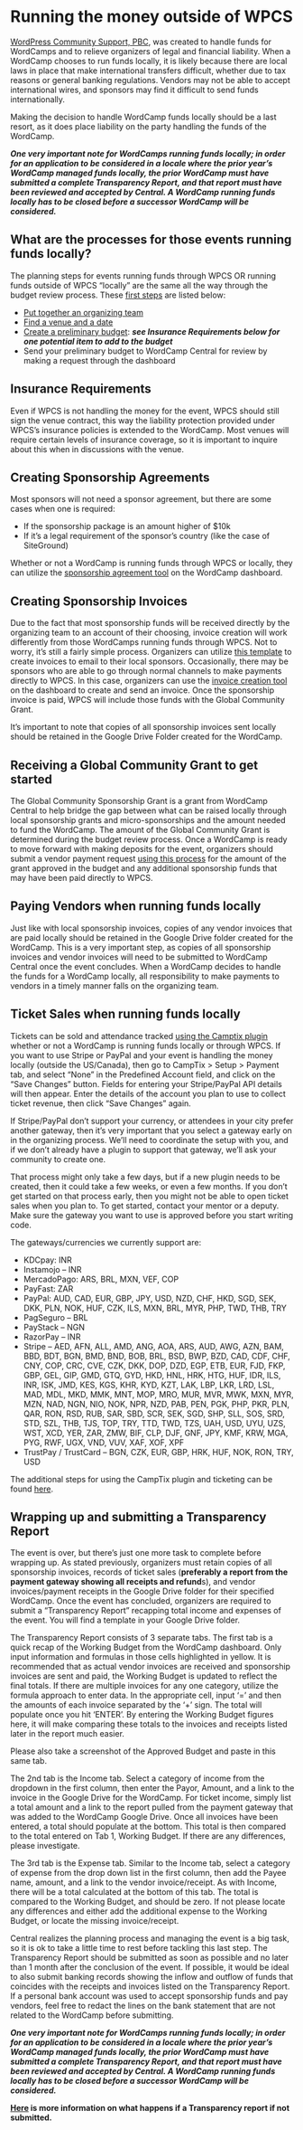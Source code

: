 # Running the money outside of WPCS

[WordPress Community Support, PBC](https://make.wordpress.org/community/handbook/wordcamp-organizer/first-steps/budget-and-finances/running-the-money-through-wpcs/), was created to handle funds for WordCamps and to relieve organizers of legal and financial liability. When a WordCamp chooses to run funds locally, it is likely because there are local laws in place that make international transfers difficult, whether due to tax reasons or general banking regulations. Vendors may not be able to accept international wires, and sponsors may find it difficult to send funds internationally. 

Making the decision to handle WordCamp funds locally should be a last resort, as it does place liability on the party handling the funds of the WordCamp. 

***One very important note for WordCamps running funds locally; in order for an application to be considered in a locale where the prior year’s WordCamp managed funds locally, the prior WordCamp must have submitted a complete Transparency Report, and that report must have been reviewed and accepted by Central. A WordCamp running funds locally has to be closed before a successor WordCamp will be considered.***

## **What are the processes for those events running funds locally?**

The planning steps for events running funds through WPCS OR running funds outside of WPCS “locally” are the same all the way through the budget review process. These [first steps](https://make.wordpress.org/community/handbook/wordcamp-organizer/first-steps/) are listed below:

*   [Put together an organizing team](https://make.wordpress.org/community/handbook/wordcamp-organizer-handbook/first-steps/the-organizing-team/)
*   [Find a venue and a date](https://make.wordpress.org/community/handbook/wordcamp-organizer-handbook/first-steps/venue-and-date/)
*   [Create a preliminary budget](https://make.wordpress.org/community/handbook/wordcamp-organizer-handbook/first-steps/budget-and-finances/): ***see Insurance Requirements below for one potential item to add to the budget***
*   Send your preliminary budget to WordCamp Central for review by making a request through the dashboard

## **Insurance Requirements**

Even if WPCS is not handling the money for the event, WPCS should still sign the venue contract, this way the liability protection provided under WPCS’s insurance policies is extended to the WordCamp. Most venues will require certain levels of insurance coverage, so it is important to inquire about this when in discussions with the venue. 

## **Creating Sponsorship Agreements**

Most sponsors will not need a sponsor agreement, but there are some cases when one is required:

*   If the sponsorship package is an amount higher of $10k
*   If it’s a legal requirement of the sponsor’s country (like the case of SiteGround)

Whether or not a WordCamp is running funds through WPCS or locally, they can utilize the [sponsorship agreement tool](https://make.wordpress.org/community/handbook/wordcamp-organizer/first-steps/helpful-documents-and-templates/agreement-among-wordcamp-organizers-speakers-sponsors-and-volunteers/sponsor-agreements/) on the WordCamp dashboard. 

## **Creating Sponsorship Invoices**

Due to the fact that most sponsorship funds will be received directly by the organizing team to an account of their choosing, invoice creation will work differently from those WordCamps running funds through WPCS. Not to worry, it’s still a fairly simple process. Organizers can utilize [this template](https://docs.google.com/document/d/1jtub5bLNvYzREmVTHa_VMGfQ-kDINQ4xGRKkLQUlFak/edit?usp=sharing) to create invoices to email to their local sponsors. Occasionally, there may be sponsors who are able to go through normal channels to make payments directly to WPCS. In this case, organizers can use the [invoice creation tool](https://make.wordpress.org/community/handbook/wordcamp-organizer/first-steps/budget-and-finances/creating-sponsor-invoices/) on the dashboard to create and send an invoice. Once the sponsorship invoice is paid, WPCS will include those funds with the Global Community Grant.

It’s important to note that copies of all sponsorship invoices sent locally should be retained in the Google Drive Folder created for the WordCamp. 

## **Receiving a Global Community Grant to get started**

The Global Community Sponsorship Grant is a grant from WordCamp Central to help bridge the gap between what can be raised locally through local sponsorship grants and micro-sponsorships and the amount needed to fund the WordCamp. The amount of the Global Community Grant is determined during the budget review process. Once a WordCamp is ready to move forward with making deposits for the event, organizers should submit a vendor payment request [using this process](https://make.wordpress.org/community/handbook/wordcamp-organizer/first-steps/budget-and-finances/requesting-payment-for-your-global-community-sponsorship-grant/) for the amount of the grant approved in the budget and any additional sponsorship funds that may have been paid directly to WPCS. 

## **Paying Vendors when running funds locally**

Just like with local sponsorship invoices, copies of any vendor invoices that are paid locally should be retained in the Google Drive folder created for the WordCamp. This is a very important step, as copies of all sponsorship invoices and vendor invoices will need to be submitted to WordCamp Central once the event concludes. When a WordCamp decides to handle the funds for a WordCamp locally, all responsibility to make payments to vendors in a timely manner falls on the organizing team.

## **Ticket Sales when running funds locally**

Tickets can be sold and attendance tracked [using the Camptix plugin](https://make.wordpress.org/community/handbook/wordcamp-organizer/first-steps/web-presence/using-camptix-event-ticketing-plugin/) whether or not a WordCamp is running funds locally or through WPCS. If you want to use Stripe or PayPal and your event is handling the money locally (outside the US/Canada), then go to CampTix > Setup > Payment tab, and select “None” in the Predefined Account field, and click on the “Save Changes” button. Fields for entering your Stripe/PayPal API details will then appear. Enter the details of the account you plan to use to collect ticket revenue, then click “Save Changes” again.

If Stripe/PayPal don’t support your currency, or attendees in your city prefer another gateway, then it’s very important that you select a gateway early on in the organizing process. We’ll need to coordinate the setup with you, and if we don’t already have a plugin to support that gateway, we’ll ask your community to create one.

That process might only take a few days, but if a new plugin needs to be created, then it could take a few weeks, or even a few months. If you don’t get started on that process early, then you might not be able to open ticket sales when you plan to. To get started, contact your mentor or a deputy. Make sure the gateway you want to use is approved before you start writing code.

The gateways/currencies we currently support are:

*   KDCpay: INR
*   Instamojo – INR
*   MercadoPago: ARS, BRL, MXN, VEF, COP
*   PayFast: ZAR
*   PayPal: AUD, CAD, EUR, GBP, JPY, USD, NZD, CHF, HKD, SGD, SEK, DKK, PLN, NOK, HUF, CZK, ILS, MXN, BRL, MYR, PHP, TWD, THB, TRY
*   PagSeguro – BRL
*   PayStack – NGN
*   RazorPay – INR
*   Stripe – AED, AFN, ALL, AMD, ANG, AOA, ARS, AUD, AWG, AZN, BAM, BBD, BDT, BGN, BMD, BND, BOB, BRL, BSD, BWP, BZD, CAD, CDF, CHF, CNY, COP, CRC, CVE, CZK, DKK, DOP, DZD, EGP, ETB, EUR, FJD, FKP, GBP, GEL, GIP, GMD, GTQ, GYD, HKD, HNL, HRK, HTG, HUF, IDR, ILS, INR, ISK, JMD, KES, KGS, KHR, KYD, KZT, LAK, LBP, LKR, LRD, LSL, MAD, MDL, MKD, MMK, MNT, MOP, MRO, MUR, MVR, MWK, MXN, MYR, MZN, NAD, NGN, NIO, NOK, NPR, NZD, PAB, PEN, PGK, PHP, PKR, PLN, QAR, RON, RSD, RUB, SAR, SBD, SCR, SEK, SGD, SHP, SLL, SOS, SRD, STD, SZL, THB, TJS, TOP, TRY, TTD, TWD, TZS, UAH, USD, UYU, UZS, WST, XCD, YER, ZAR, ZMW, BIF, CLP, DJF, GNF, JPY, KMF, KRW, MGA, PYG, RWF, UGX, VND, VUV, XAF, XOF, XPF
*   TrustPay / TrustCard – BGN, CZK, EUR, GBP, HRK, HUF, NOK, RON, TRY, USD

The additional steps for using the CampTix plugin and ticketing can be found [here](https://make.wordpress.org/community/handbook/wordcamp-organizer/first-steps/web-presence/using-camptix-event-ticketing-plugin/#tickets-and-coupons).

## **Wrapping up and submitting a Transparency Report**

The event is over, but there’s just one more task to complete before wrapping up. As stated previously, organizers must retain copies of all sponsorship invoices, records of ticket sales (**preferably a report from the payment gateway showing all receipts and refund**s), and vendor invoices/payment receipts in the Google Drive folder for their specified WordCamp. Once the event has concluded, organizers are required to submit a “Transparency Report” recapping total income and expenses of the event. You will find a template in your Google Drive folder. 

The Transparency Report consists of 3 separate tabs. The first tab is a quick recap of the Working Budget from the WordCamp dashboard. Only input information and formulas in those cells highlighted in yellow. It is recommended that as actual vendor invoices are received and sponsorship invoices are sent and paid, the Working Budget is updated to reflect the final totals. If there are multiple invoices for any one category, utilize the formula approach to enter data. In the appropriate cell, input ‘=’ and then the amounts of each invoice separated by the ‘+’ sign. The total will populate once you hit ‘ENTER’. By entering the Working Budget figures here, it will make comparing these totals to the invoices and receipts listed later in the report much easier.

Please also take a screenshot of the Approved Budget and paste in this same tab.

The 2nd tab is the Income tab. Select a category of income from the dropdown in the first column, then enter the Payor, Amount, and a link to the invoice in the Google Drive for the WordCamp. For ticket income, simply list a total amount and a link to the report pulled from the payment gateway that was added to the WordCamp Google Drive. Once all invoices have been entered, a total should populate at the bottom. This total is then compared to the total entered on Tab 1, Working Budget. If there are any differences, please investigate.

The 3rd tab is the Expense tab. Similar to the Income tab, select a category of expense from the drop down list in the first column, then add the Payee name, amount, and a link to the vendor invoice/receipt. As with Income, there will be a total calculated at the bottom of this tab. The total is compared to the Working Budget, and should be zero. If not please locate any differences and either add the additional expense to the Working Budget, or locate the missing invoice/receipt.

Central realizes the planning process and managing the event is a big task, so it is ok to take a little time to rest before tackling this last step. The Transparency Report should be submitted as soon as possible and no later than 1 month after the conclusion of the event. If possible, it would be ideal to also submit banking records showing the inflow and outflow of funds that coincides with the receipts and invoices listed on the Transparency Report. If a personal bank account was used to accept sponsorship funds and pay vendors, feel free to redact the lines on the bank statement that are not related to the WordCamp before submitting.

***One very important note for WordCamps running funds locally; in order for an application to be considered in a locale where the prior year’s WordCamp managed funds locally, the prior WordCamp must have submitted a complete Transparency Report, and that report must have been reviewed and accepted by Central. A WordCamp running funds locally has to be closed before a successor WordCamp will be considered.***

**[Here](https://make.wordpress.org/community/2023/06/06/what-happens-when-a-wordcamp-doesnt-provide-a-transparency-report/) is more information on what happens if a Transparency report if not submitted.**

<!--
*   [To-do](# "To-do")
-->

